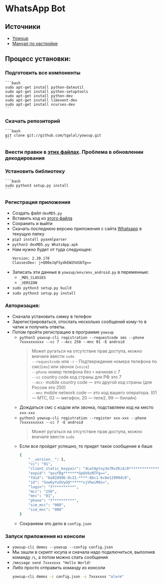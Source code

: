# WhatsApp Bot

## Источники
- [Yowsup](https://github.com/tgalal/yowsup)
- [Мануал по настройке](https://iamjagjeetubhi.wordpress.com/2017/09/21/how-to-use-yowsup-the-python-whatsapp-library-in-ubuntu/)


## Процесс установки:

### Подготовить все компоненты

    ```bash
    sudo apt-get install python-dateutil
    sudo apt-get install python-setuptools
    sudo apt-get install python-dev
    sudo apt-get install libevent-dev
    sudo apt-get install ncurses-dev
    ```
### Скачать репозиторий 

    ```bash
    git clone git://github.com/tgalal/yowsup.git
    ```
### Внести правки в [этих файлах](https://github.com/tgalal/yowsup/pull/2924/files/b0b80e1dbbb0103d7e990f2b68660addb46a942f). Проблема в обновлении декодирования
### Установить библиотеку
    ```bash
    sudo python3 setup.py install
    ```
### Регистрация приложения
- Создать файл `dexMD5.py`
- Вставить код из [этого файла](https://github.com/mgp25/classesMD5-64/blob/master/dexMD5.py)
- Сохранить и выйти
- Скачать последнюю версию приложения с сайта [Whatsapp](https://www.whatsapp.com/android/) в текущую папку
- `pip3 install pyaxmlparser`
- `python3 dexMD5.py WhatsApp.apk`
- Нам нужно будет от туда следующее:
    ```bash
    Version: 2.20.178
    ClassesDex: j+Q00eJqFSydkEW2hUSbTg==
    ```
- Записать эти данные в `yowsup/env/env_android.py` в переменные:
    - `_MD5_CLASSES`
    - `_VERSION`
- `sudo python3 setup.py build`
- `sudo python3 setup.py install`

### Авторизация:
- Сначала установить симку в телефон
- Зарегистрироваться,  отослать несколько сообщений кому-то в чатик и получить ответы.
- Потом пройти регистрацию в программе `yowsup`
    - `python3 yowsup-cli registration --requestcode sms --phone 7xxxxxxxxxx --cc 7 --mcc 250 --mnc 01 -E android`
        > Может ругаться на отсутствие прав доступа, можно вначале ввести `sudo`\
        >  `--requestcode` или `-r` - Подтверждение номера телефона по смс(`sms`) или звонок (`voice`)\
        >  `--phone` номер телефона без `+` начиная с 7\
        >  `--cc` country code код страны для РФ это 7\
        >  `--mcc`- mobile country code — это другой код страны (для России это 250)\
        >  `--mnc` mobile network code — это код вашего оператора. (01 — МТС, 02 — мегафон, 20 — теле2, 99 — билайн)
    - Дождаться смс с кодом или звонка, подставляем код на место `ххх-ххх`
    - `python3 yowsup-cli registration --register xxx-xxx --phone 7xxxxxxxxxx --cc 7 -E android`
        > Может ругаться на отсутствие прав доступа, можно вначале ввести `sudo`
    - Если все пройдет успешно, то придет такое сообщение в баше
        ```bash
        {
            "__version__": 1,
            "cc": "91",
            "client_static_keypair": "4LwtAptoy3o7RvZKi4/8**************+8O/1YzTqcWU78M/DK1cDap104G243EkySxN7eQ==",
            "expid": "qsufBg*******GpQV8zNTFg==",
            "fdid": "6a92d996-0c31-****-8bc1-6c8e12990dc8",
            "id": "Sow6yYuOVyGQ******vjVhwiMds=",
            "login": "7**********",
            "mcc": "250",
            "mnc": "01",
            "phone": "7**********",
            "sim_mcc": "000",
            "sim_mnc": "000"
        }
        ```
    - Сохраняем это дело в `config.json`
### Запуск приложения из консоли
- `yowsup-cli demos --yowsup --config config.json`
- Мы зашли в скрипт юсупа и сначала надо подключиться, выполнив команду `/L`, а потом можно слать сообщения
- `/message send 7xxxxxxx "Hello World!`
- Либо просто отправить команду из  консоли
    ```bash
    yowsup-cli demos -c config.json -s 7xxxxxxx "alarm"
    ```

